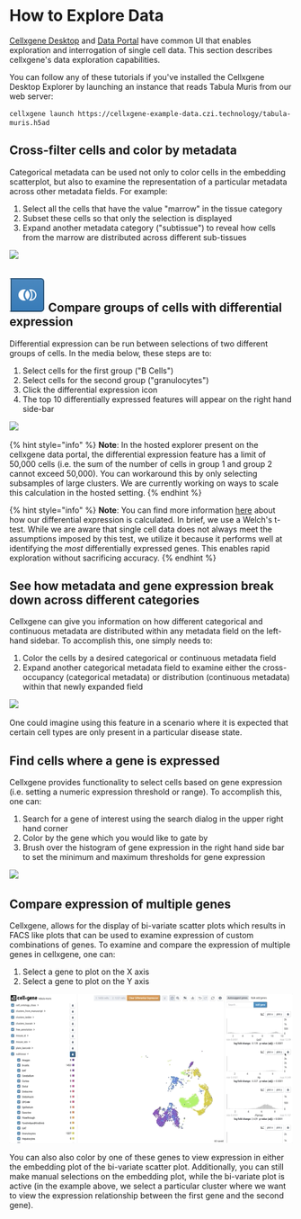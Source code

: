 # How to Explore Data

[Cellxgene Desktop](../desktop/quick-start.md) and [Data Portal](../portal/data-portal.md) have common UI that enables exploration and interrogation of single cell data. This section describes cellxgene's data exploration capabilities.

You can follow any of these tutorials if you've installed the Cellxgene Desktop Explorer by launching an instance that reads Tabula Muris from our web server:

```text
cellxgene launch https://cellxgene-example-data.czi.technology/tabula-muris.h5ad
```

## Cross-filter cells and color by metadata

Categorical metadata can be used not only to color cells in the embedding scatterplot, but also to examine the representation of a particular metadata across other metadata fields. For example:

1. Select all the cells that have the value "marrow" in the tissue category
2. Subset these cells so that only the selection is displayed
3. Expand another metadata category \("subtissue"\) to reveal how cells from the marrow are distributed across different sub-tissues

![](../.gitbook/assets/crossfilter.gif)

## ![](../.gitbook/assets/image%20%282%29.png) Compare groups of cells with differential expression

Differential expression can be run between selections of two different groups of cells. In the media below, these steps are to:

1. Select cells for the first group \("B Cells"\)
2. Select cells for the second group \("granulocytes"\)
3. Click the differential expression icon
4. The top 10 differentially expressed features will appear on the right hand side-bar

![](../.gitbook/assets/diffexp.gif)

{% hint style="info" %}
**Note**: In the hosted explorer present on the cellxgene data portal, the differential expression feature has a limit of 50,000 cells \(i.e. the sum of the number of cells in group 1 and group 2 cannot exceed 50,000\). You can workaround this by only selecting subsamples of large clusters. We are currently working on ways to scale this calculation in the hosted setting.
{% endhint %}

{% hint style="info" %}
**Note**: You can find more information [here](algorithms.md#differential-expression) about how our differential expression is calculated. In brief, we use a Welch's t-test. While we are aware that single cell data does not always meet the assumptions imposed by this test, we utilize it because it performs well at identifying the _most_ differentially expressed genes. This enables rapid exploration without sacrificing accuracy.
{% endhint %}

## See how metadata and gene expression break down across different categories

Cellxgene can give you information on how different categorical and continuous metadata are distributed within any metadata field on the left-hand sidebar. To accomplish this, one simply needs to:

1. Color the cells by a desired categorical or continuous metadata field
2. Expand another categorical metadata field to examine either the cross-occupancy \(categorical metadata\) or distribution \(continuous metadata\) within that newly expanded field

![](../.gitbook/assets/category-breakdown.gif)

One could imagine using this feature in a scenario where it is expected that certain cell types are only present in a particular disease state.

## Find cells where a gene is expressed

Cellxgene provides functionality to select cells based on gene expression \(i.e. setting a numeric expression threshold or range\). To accomplish this, one can:

1. Search for a gene of interest using the search dialog in the upper right hand corner
2. Color by the gene which you would like to gate by
3. Brush over the histogram of gene expression in the right hand side bar to set the minimum and maximum thresholds for gene expression

![](../.gitbook/assets/gene-expression.gif)

## Compare expression of multiple genes

Cellxgene, allows for the display of bi-variate scatter plots which results in FACS like plots that can be used to examine expression of custom combinations of genes. To examine and compare the expression of multiple genes in cellxgene, one can:

1. Select a gene to plot on the X axis
2. Select a gene to plot on the Y axis

![](../.gitbook/assets/compare-genes.gif)

You can also also color by one of these genes to view expression in either the embedding plot of the bi-variate scatter plot. Additionally, you can still make manual selections on the embedding plot, while the bi-variate plot is active \(in the example above, we select a particular cluster where we want to view the expression relationship between the first gene and the second gene\).

